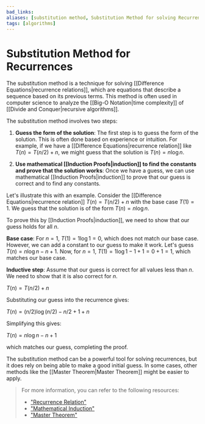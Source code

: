 ```yaml
---
bad_links: 
aliases: [substitution method, Substitution Method for solving Recurrences]
tags: [algorithms]
---
```

# Substitution Method for Recurrences

The substitution method is a technique for solving [[Difference Equations|recurrence relations]], which are equations that describe a sequence based on its previous terms. This method is often used in computer science to analyze the [[Big-O Notation|time complexity]] of [[Divide and Conquer|recursive algorithms]].

The substitution method involves two steps:

1. **Guess the form of the solution**: The first step is to guess the form of the solution. This is often done based on experience or intuition. For example, if we have a [[Difference Equations|recurrence relation]] like $T(n) = T(n/2) + n$, we might guess that the solution is $T(n) = n \log n$.

2. **Use mathematical [[Induction Proofs|induction]] to find the constants and prove that the solution works**: Once we have a guess, we can use mathematical [[Induction Proofs|induction]] to prove that our guess is correct and to find any constants.

Let's illustrate this with an example. Consider the [[Difference Equations|recurrence relation]] $T(n) = T(n/2) + n$ with the base case $T(1) = 1$. We guess that the solution is of the form $T(n) = n \log n$.

To prove this by [[Induction Proofs|induction]], we need to show that our guess holds for all $n$.

**Base case**: For $n=1$, $T(1) = 1 \log 1 = 0$, which does not match our base case. However, we can add a constant to our guess to make it work. Let's guess $T(n) = n \log n - n + 1$. Now, for $n=1$, $T(1) = 1 \log 1 - 1 + 1 = 0 + 1 = 1$, which matches our base case.

**Inductive step**: Assume that our guess is correct for all values less than $n$. We need to show that it is also correct for $n$.

$T(n) = T(n/2) + n$

Substituting our guess into the recurrence gives:

$T(n) = (n/2) \log (n/2) - n/2 + 1 + n$

Simplifying this gives:

$T(n) = n \log n - n + 1$

which matches our guess, completing the proof.

The substitution method can be a powerful tool for solving recurrences, but it does rely on being able to make a good initial guess. In some cases, other methods like the [[Master Theorem|Master Theorem]] might be easier to apply.

> For more information, you can refer to the following resources:
> - ["Recurrence Relation"](https://www.google.com/search?q=Recurrence+Relation)
> - ["Mathematical Induction"](https://www.google.com/search?q=Mathematical+Induction)
> - ["Master Theorem"](https://www.google.com/search?q=Master+Theorem)